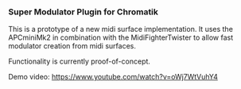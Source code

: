 ### Super Modulator Plugin for Chromatik ###

This is a prototype of a new midi surface implementation.  It uses the APCminiMk2 in combination with the MidiFighterTwister to allow fast modulator creation from midi surfaces.

Functionality is currently proof-of-concept.

Demo video: https://www.youtube.com/watch?v=oWj7WtVuhY4
